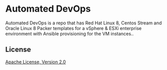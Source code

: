 # Automated DevOps
Automated DevOps is a repo that has Red Hat Linux 8, Centos Stream and Oracle Linux 8 Packer templates for a vSphere &amp; ESXi enterprise environment with Ansible provisioning for the VM instances..

## License
[Apache License, Version 2.0](https://www.apache.org/licenses/LICENSE-2.0)
